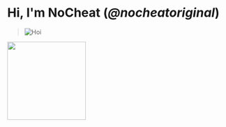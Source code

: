# Hi, I'm __NoCheat__ (_@nocheatoriginal_)

> ![](https://abload.de/img/macpfpdyko4.png "Hoi")
> 
<p>  
<!-- Most Used Languages -->  
<img height="180em" src="https://verzel-stats2.vercel.app/api/top-langs/?username=nocheatoriginal&include_all_commits=true&count_private=true&show_icons=true&hide_border=true&layout=compact&hide=lua&langs_count=8&theme=react"/>  
</p>

